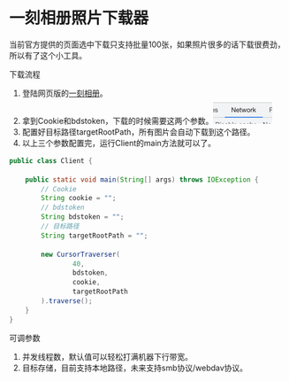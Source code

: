 # 一刻相册照片下载器
当前官方提供的页面选中下载只支持批量100张，如果照片很多的话下载很费劲，所以有了这个小工具。

下载流程
1. 登陆网页版的[一刻相册](https://photo.baidu.com/photo/web/home)。
2. 拿到Cookie和bdstoken，下载的时候需要这两个参数。![img.png](img.png)
3. 配置好目标路径targetRootPath，所有图片会自动下载到这个路径。
4. 以上三个参数配置完，运行Client的main方法就可以了。

```java
public class Client {

    public static void main(String[] args) throws IOException {
        // Cookie
        String cookie = "";
        // bdstoken
        String bdstoken = "";
        // 目标路径
        String targetRootPath = "";

        new CursorTraverser(
                40,
                bdstoken,
                cookie,
                targetRootPath
        ).traverse();
    }
}
```

可调参数
1. 并发线程数，默认值可以轻松打满机器下行带宽。
2. 目标存储，目前支持本地路径，未来支持smb协议/webdav协议。

